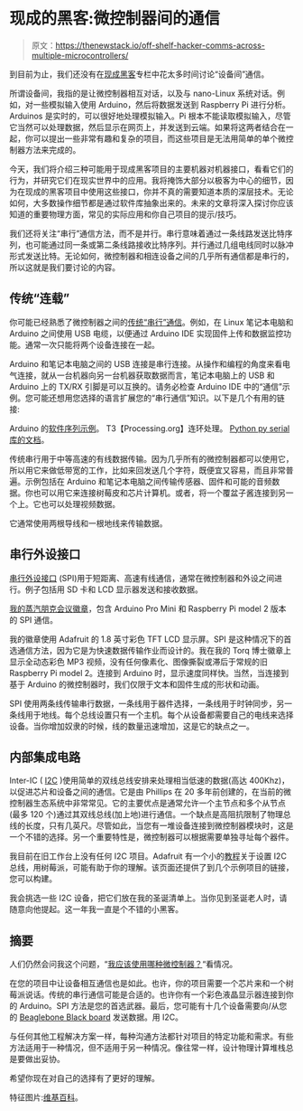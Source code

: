 # 现成的黑客:微控制器间的通信

> 原文：<https://thenewstack.io/off-shelf-hacker-comms-across-multiple-microcontrollers/>

到目前为止，我们还没有在[现成黑客](/tag/off-the-shelf-hacker/)专栏中花太多时间讨论“设备间”通信。

所谓设备间，我指的是让微控制器相互对话，以及与 nano-Linux 系统对话。例如，对一些模拟输入使用 Arduino，然后将数据发送到 Raspberry Pi 进行分析。Arduinos 是实时的，可以很好地处理模拟输入。Pi 根本不能读取模拟输入，尽管它当然可以处理数据，然后显示在网页上，并发送到云端。如果将这两者结合在一起，你可以提出一些非常有趣和复杂的项目，而这些项目是无法用简单的单个微控制器方法来完成的。

今天，我们将介绍三种可能用于现成黑客项目的主要机器对机器接口，看看它们的行为，并研究它们在现实世界中的应用。我将掩饰大部分以极客为中心的细节，因为在现成的黑客项目中使用这些接口，你并不真的需要知道本质的深层技术。无论如何，大多数操作细节都是通过软件库抽象出来的。未来的文章将深入探讨你应该知道的重要物理方面，常见的实际应用和你自己项目的提示/技巧。

我们还将关注“串行”通信方法，而不是并行。串行意味着通过一条线路发送比特序列，也可能通过同一条或第二条线路接收比特序列。并行通过几组电线同时以脉冲形式发送比特。无论如何，微控制器和相连设备之间的几乎所有通信都是串行的，所以这就是我们要讨论的内容。

## 传统“连载”

你可能已经熟悉了微控制器之间的[传统“串行”通信](https://en.wikipedia.org/wiki/Serial_communication)。例如，在 Linux 笔记本电脑和 Arduino 之间使用 USB 电缆，以便通过 Arduino IDE 实现固件上传和数据监控功能。通常一次只能将两个设备连接在一起。

Arduino 和笔记本电脑之间的 USB 连接是串行连接。从操作和编程的角度来看电气连接，就从一台机器向另一台机器获取数据而言，笔记本电脑上的 USB 和 Arduino 上的 TX/RX 引脚是可以互换的。请务必检查 Arduino IDE 中的“通信”示例。您可能还想用您选择的语言扩展您的“串行通信”知识。以下是几个有用的链接:

Arduino 的[软件序列示例](https://www.arduino.cc/en/Tutorial/SoftwareSerialExample)。
T3【Processing.org】连环处理。
[Python py serial 库的文档](https://media.readthedocs.org/pdf/pyserial/latest/pyserial.pdf)。

传统串行用于中等高速的有线数据传输。因为几乎所有的微控制器都可以使用它，所以用它来做低带宽的工作，比如来回发送几个字符，既便宜又容易，而且非常普遍。示例包括在 Arduino 和笔记本电脑之间传输传感器、固件和可能的音频数据。你也可以用它来连接树莓皮和芯片计算机。或者，将一个覆盆子酱连接到另一个上。它也可以处理视频数据。

它通常使用两根导线和一根地线来传输数据。

## 串行外设接口

[串行外设接口](https://en.wikipedia.org/wiki/Serial_Peripheral_Interface_Bus) (SPI)用于短距离、高速有线通信，通常在微控制器和外设之间进行。例子包括用 SD 卡和 LCD 显示器发送和接收数据。

[我的蒸汽朋克会议徽章](https://thenewstack.io/hacking-hardware-the-never-ending-saga-of-steampunk-name-badge-development/)，包含 Arduino Pro Mini 和 Raspberry Pi model 2 版本的 SPI 通信。

我的徽章使用 Adafruit 的 1.8 英寸彩色 TFT LCD 显示屏。SPI 是这种情况下的首选通信方法，因为它是为快速数据传输作业而设计的。我在我的 Torq 博士徽章上显示全动态彩色 MP3 视频，没有任何像素化、图像撕裂或滞后于常规的旧 Raspberry Pi model 2。连接到 Arduino 时，显示速度同样快。当然，当连接到基于 Arduino 的微控制器时，我们仅限于文本和固件生成的形状和动画。

SPI 使用两条线传输串行数据，一条线用于器件选择，一条线用于时钟同步，另一条线用于地线。每个总线设置只有一个主机。每个从设备都需要自己的电线来选择设备。当你增加奴隶的时候，线的数量迅速增加，这是它的缺点之一。

## 内部集成电路

Inter-IC ( [I2C](https://en.wikipedia.org/wiki/I%C2%B2C) )使用简单的双线总线安排来处理相当低速的数据(高达 400Khz)，以促进芯片和设备之间的通信。它是由 Phillips 在 20 多年前创建的，在当前的微控制器生态系统中非常常见。它的主要优点是通常允许一个主节点和多个从节点(最多 120 个)通过其双线总线(加上地)进行通信。一个缺点是高阻抗限制了物理总线的长度，只有几英尺。尽管如此，当您有一堆设备连接到微控制器模块时，这是一个不错的选择。另一个重要特性是，微控制器可以根据需要单独寻址每个器件。

我目前在旧工作台上没有任何 I2C 项目。Adafruit 有一个小的[教程](https://learn.adafruit.com/adafruits-raspberry-pi-lesson-4-gpio-setup/configuring-i2c)关于设置 I2C 总线，用树莓派，可能有助于你的理解。该页面还提供了到几个示例项目的链接，您可以构建。

我会挑选一些 I2C 设备，把它们放在我的圣诞清单上。当你见到圣诞老人时，请随意向他提起。这一年我一直是个不错的小黑客。

## 摘要

人们仍然会问我这个问题，“[我应该使用哪种微控制器？](https://thenewstack.io/off-shelf-hacker-arduino-raspberry-pi/)“看情况。

在您的项目中让设备相互通信也是如此。也许，你的项目需要一个芯片来和一个树莓派说话。传统的串行通信可能是合适的。也许你有一个彩色液晶显示器连接到你的 Arduino。SPI 方法是您的首选武器。最后，您可能有十几个设备需要向/从您的 [Beaglebone Black board](https://beagleboard.org/black) 发送数据。用 I2C。

与任何其他工程解决方案一样，每种沟通方法都针对项目的特定功能和需求。有些方法适用于一种情况，但不适用于另一种情况。像往常一样，设计物理计算堆栈总是要做出妥协。

希望你现在对自己的选择有了更好的理解。

特征图片:[维基百科](https://en.wikipedia.org/wiki/Serial_communication#/media/File:Parallel_and_Serial_Transmission.gif)。

<svg xmlns:xlink="http://www.w3.org/1999/xlink" viewBox="0 0 68 31" version="1.1"><title>Group</title> <desc>Created with Sketch.</desc></svg>
